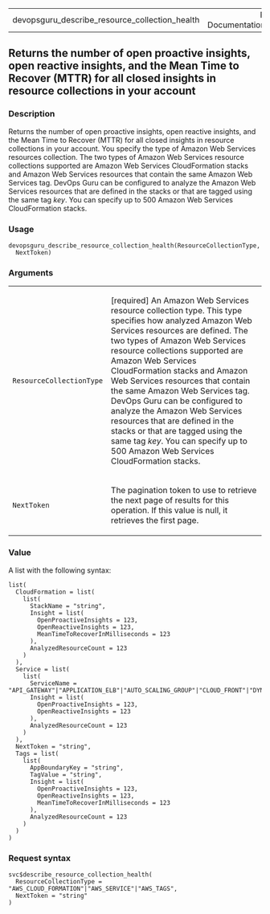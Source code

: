 <table style="width: 100%;">
<tbody>
<tr class="odd">
<td>devopsguru_describe_resource_collection_health</td>
<td style="text-align: right;">R Documentation</td>
</tr>
</tbody>
</table>

## Returns the number of open proactive insights, open reactive insights, and the Mean Time to Recover (MTTR) for all closed insights in resource collections in your account

### Description

Returns the number of open proactive insights, open reactive insights,
and the Mean Time to Recover (MTTR) for all closed insights in resource
collections in your account. You specify the type of Amazon Web Services
resources collection. The two types of Amazon Web Services resource
collections supported are Amazon Web Services CloudFormation stacks and
Amazon Web Services resources that contain the same Amazon Web Services
tag. DevOps Guru can be configured to analyze the Amazon Web Services
resources that are defined in the stacks or that are tagged using the
same tag *key*. You can specify up to 500 Amazon Web Services
CloudFormation stacks.

### Usage

    devopsguru_describe_resource_collection_health(ResourceCollectionType,
      NextToken)

### Arguments

<table>
<colgroup>
<col style="width: 35%" />
<col style="width: 65%" />
</colgroup>
<tbody>
<tr class="odd">
<td><code
id="devopsguru_describe_resource_collection_health_:_ResourceCollectionType">ResourceCollectionType</code></td>
<td><p>[required] An Amazon Web Services resource collection type. This
type specifies how analyzed Amazon Web Services resources are defined.
The two types of Amazon Web Services resource collections supported are
Amazon Web Services CloudFormation stacks and Amazon Web Services
resources that contain the same Amazon Web Services tag. DevOps Guru can
be configured to analyze the Amazon Web Services resources that are
defined in the stacks or that are tagged using the same tag
<em>key</em>. You can specify up to 500 Amazon Web Services
CloudFormation stacks.</p></td>
</tr>
<tr class="even">
<td><code
id="devopsguru_describe_resource_collection_health_:_NextToken">NextToken</code></td>
<td><p>The pagination token to use to retrieve the next page of results
for this operation. If this value is null, it retrieves the first
page.</p></td>
</tr>
</tbody>
</table>

### Value

A list with the following syntax:

    list(
      CloudFormation = list(
        list(
          StackName = "string",
          Insight = list(
            OpenProactiveInsights = 123,
            OpenReactiveInsights = 123,
            MeanTimeToRecoverInMilliseconds = 123
          ),
          AnalyzedResourceCount = 123
        )
      ),
      Service = list(
        list(
          ServiceName = "API_GATEWAY"|"APPLICATION_ELB"|"AUTO_SCALING_GROUP"|"CLOUD_FRONT"|"DYNAMO_DB"|"EC2"|"ECS"|"EKS"|"ELASTIC_BEANSTALK"|"ELASTI_CACHE"|"ELB"|"ES"|"KINESIS"|"LAMBDA"|"NAT_GATEWAY"|"NETWORK_ELB"|"RDS"|"REDSHIFT"|"ROUTE_53"|"S3"|"SAGE_MAKER"|"SNS"|"SQS"|"STEP_FUNCTIONS"|"SWF",
          Insight = list(
            OpenProactiveInsights = 123,
            OpenReactiveInsights = 123
          ),
          AnalyzedResourceCount = 123
        )
      ),
      NextToken = "string",
      Tags = list(
        list(
          AppBoundaryKey = "string",
          TagValue = "string",
          Insight = list(
            OpenProactiveInsights = 123,
            OpenReactiveInsights = 123,
            MeanTimeToRecoverInMilliseconds = 123
          ),
          AnalyzedResourceCount = 123
        )
      )
    )

### Request syntax

    svc$describe_resource_collection_health(
      ResourceCollectionType = "AWS_CLOUD_FORMATION"|"AWS_SERVICE"|"AWS_TAGS",
      NextToken = "string"
    )
